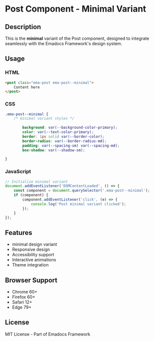 # Post Component - Minimal Variant

## Description
This is the **minimal** variant of the Post component, designed to integrate seamlessly with the Emadocs Framework's design system.

## Usage

### HTML
```html
<post class="ema-post ema-post--minimal">
    Content here
</post>
```

### CSS
```css
.ema-post--minimal {
    /* minimal variant styles */
    
        background: var(--background-color-primary);
        color: var(--text-color-primary);
        border: 1px solid var(--border-color);
        border-radius: var(--border-radius-md);
        padding: var(--spacing-sm) var(--spacing-md);
        box-shadow: var(--shadow-sm);
    
}
```

### JavaScript
```javascript
// Initialize minimal variant
document.addEventListener('DOMContentLoaded', () => {
    const component = document.querySelector('.ema-post--minimal');
    if (component) {
        component.addEventListener('click', (e) => {
            console.log('Post minimal variant clicked');
        });
    }
});
```

## Features
- minimal design variant
- Responsive design
- Accessibility support
- Interactive animations
- Theme integration

## Browser Support
- Chrome 60+
- Firefox 60+
- Safari 12+
- Edge 79+

## License
MIT License - Part of Emadocs Framework
